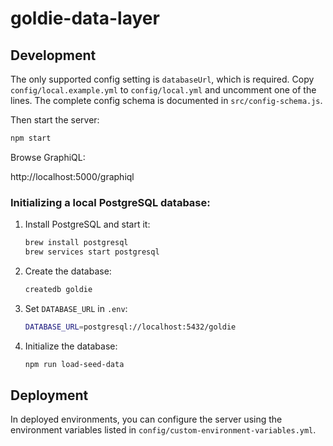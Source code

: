 # goldie-data-layer

## Development

The only supported config setting is `databaseUrl`, which is required. Copy
`config/local.example.yml` to `config/local.yml` and uncomment one of the
lines. The complete config schema is documented in `src/config-schema.js`.

Then start the server:

```sh
npm start
```

Browse GraphiQL:

http://localhost:5000/graphiql

### Initializing a local PostgreSQL database:

1. Install PostgreSQL and start it:
    ```sh
    brew install postgresql
    brew services start postgresql
    ```

2. Create the database:
    ```sh
    createdb goldie
    ```

2. Set `DATABASE_URL` in `.env`:
    ```sh
    DATABASE_URL=postgresql://localhost:5432/goldie
    ```

3. Initialize the database:
    ```sh
    npm run load-seed-data
    ```

## Deployment

In deployed environments, you can configure the server using the environment
variables listed in `config/custom-environment-variables.yml`.
